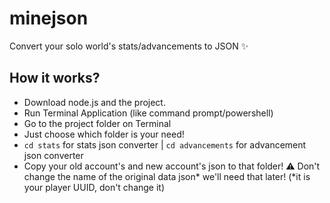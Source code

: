 # minejson
Convert your solo world's stats/advancements to JSON ✨

## How it works?
- Download node.js and the project. 
- Run Terminal Application (like command prompt/powershell)
- Go to the project folder on Terminal
- Just choose which folder is your need!
- `cd stats` for stats json converter | `cd advancements` for advancement json converter
- Copy your old account's and new account's json to that folder! 
⚠️ Don't change the name of the original data json* we'll need that later! (*it is your player UUID, don't change it)
